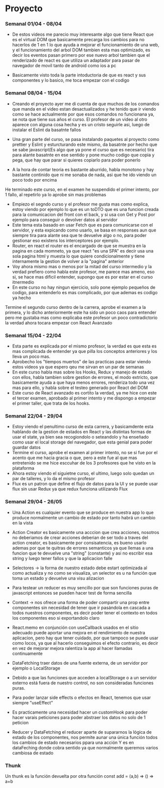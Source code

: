 # Proyecto

### Semanal 01/04 - 08/04


- De estos videos me parecio muy interesante algo que tiene React que es el virtual DOM que basicamente precarga los cambios para no hacerlos de 1 en 1 
lo que ayuda a mejorar el funcionamiento de una web, y el funcionamiento del arbol DOM tambien esta mas optimizado, es decir los eventos pasan primero por ese nuevo arbol
tambien que el renderizado de react es que utiliza un adaptador para pasar de navegador de movil tanto de android como ios a pc

- Basicamente visto toda la parte intoductoria de que es react y sus componentes y lo basico, me toca empezar con el codigo 

### Semanal 08/04 - 15/04

  - Creando el proyecto ayer me di  cuenta de que muchos de los comandos que manda en el video estan desactualizados y he tenido que ir viendo como se hace actualmente por que esos comandos no funcionana ya, se nota que tiene sus años el curso.
  El profesor de un video al otro aparece con alguna cosa hecha y es un cristo seguirle asi, luego de instalar el Eslint da basatnte fallos

  - Una gran parte del curso, se pasa instalando paquetes al proyecto como prettier y Eslint y esturcturando este mismo, da basatnte por hecho que se sabe javascript(Es algo que ya pone el curso que es necesario) tira para alante basatnte en ese sentido y pone mucho codigo que copia y pega, que hay que parar si quieres copiarlo para poder ponerlo

  - A la hora de contar teoria es bastante aburrido, habla monotono y hay bastante continido que ni me sonaba de nada, asi que he ido viendo un poco todo por encima 

   He terminado este curso, en el examen he suspendido el primer intento, por 1 fallo, al repetirlo ya lo aprobe sin mas problemas

   - Empiezo el segndo curso y el profesor me gusta mas como explica, estoy viendo por ejemplo lo que es un toDTO que es una funcion creada para la comunicacion del front con el back, y si usa con Get y Post por ejemplo para conseguir o devolver datos al servidor
   - Este tema esta basado en usar Fetch que es para comunicarse con el servidor, y esta expicando como usarlo, se basa en responses aun que siempre tira para alante sea que te devuelve algo o no, para poder gestionar eso existens los interceptores por ejemplo.
   - Router, en react el router es el encargado de que se muestra en la pagina en cada momneto, ya que react "es una SPA" es decir usa una sola pagina html y muesta lo que quiere condicionalmente y tiene internamente la gestion de volver a la "pagina" anterior
   - Voy ahora mismo mas o menos por la mitad del curso intermedio y la verdad prefiero como habla este profesor, me parece mas ameno, eso si, se hace mas dificil entender, supongo que es por estar en el curso itnermedio
   - En este curso no hay ningun ejercicio, solo pone ejemplo pequeños de codigo, para entenderlo es mas complicado, por que ademas es codigo ya hecho

  Termine el segundo curso dentro de la carrera, aprobe el examen a la primera, y lo dicho anteriormente este ha sido un poco caos para entender pero me gustaba mas como explicaba este profesor un poco contradictorio la verdad ahora tocara empezar con React Avanzado

### Semanal 15/04 - 22/04

- Esta parte es explicada por el mismo profesor, la verdad es que esta es mas complicada de entender ya que pilla los conceptos anteriores y los lleva un poco mas.
- Aprobecho los "tiempos muertos" de las practicas para estar viendo estos videos ya que espero qeu me sirvan en un par de semanas
- En este curso habla mas sobre los Hooks, Redux y manejo de estado con ellos, habla tambien sobre gestion de errores, el modo extricto, que basicamente ayuda a que haya menos errores, renderiza todo una vez mas para ello, y habla sobre el testeo generado por React del DOM
- Este curso de React avanzado es cortito la verdad, ya me hice con este el tercer examen, aprobado al primer intento y me dispongo a empezar el primer taller, que trata de los hooks.

### Semanal 22/04 - 29/04

- Estoy viendo el penultimo curso de esta carrera, y basicamdente esta hablando de la gestion de estados en React y las distintas formas de usar el state, ya bien sea recogiondolo o seteandolo y ha enseñado como usar el local storage del navegador, que esta genial para poder guardar datos
- Termine el curso, aprobe el examen al primer intento, no se si fue por el acento que me hacia gracia o que, pero a este fue al que mas entretenido se me hice esccuhar de los 3 profesores que he visto en la plataforma
- Ahora estoy viendo el siguietne curso, el ultimo, luego solo quedan un par de talleres, y lo da el mismo profesor
- Flux es un patron que define el flujo de datos para la UI y se puede usar flux sin usar Redux ya que redux funciona utilizando Flux
  
### Semanal 29/04 - 26/05
  
- Una Action es cualquier evento que se produce en nuestra app lo que produce normalmente un cambio de estado por tanto habrá un cambio en la vista
- Action Creator es basicamente una acccion que crea acciones, nosotros no deberiamos de crear acciones deberian de ser todo a traves del action creator, es basicamente por consisatencia, es bueno usarlo ademas por que te quitras de errores semanticos ya que llemas a una funcion que te devuelve una "string" (constante) y asi no escribir esa string y luego tener fallos y que la aplicacion falle
- Selectores -> la forma de nuestro estado debe estart optimizada al como actualiza y no como se visualiza, un selector es u na función que toma un estado y devuelve una visu alizacion
- Para testear un reducer es muy sencillo por que son funciones puras de javascript entonces se pueden hacer test de forma sencilla
- Context -> nos ofrece una forma de poder compartir una prop entre componentes sin necesidad de tener que ir pasándola en cascada a todos nuestros componentes, es decir poder tener el contexto en todos los componentes eso si exportandolo claro
- React.memo en conjunción con useCallback usados en el sitio adecuado puede aportar una mejora en el rendimiento de nuestra aplicacion, pero hay que tener cuidado, por que tampoco se puede usar como locos, ya que al hacerlo conseguimos el efecto contrario, es decir en vez de mejorar mejora ralentiza la app al hacer llamadas continuamente

- DataFetching traer datos de una fuente externa, de un servidor por ejemplo o LocalStorage
- Debido a que las funciones que acceden a localStorage o a un servidor externo está fuera de nuestro control, no son consideradas funciones puras.
- Para poder lanzar side effects o efectos en React, tenemos que usar siempre "useEffect"
- Es practicamente una necesidad hacer un customHook para poder hacer varais peticiones para poder abstraer los datos no solo de 1 peticion
- Reducer y DataFetching el reducer aparte de supararnos la lógica de estado de los componentes, nos permite aunar una única función todos los cambios de estado necesarios ppara una acción
Y es en dataFeching donde cobra sentido ya que normalmente queremos varios cambiosa de estado
### Thunk
Un thunk es la función devuelta por otra función const add = (a,b) => () => a+b  

  
